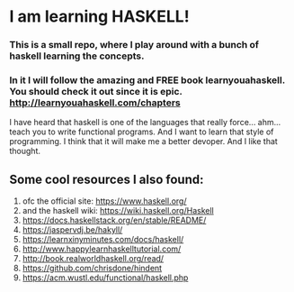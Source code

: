 # I am learning HASKELL! 
### This is a small repo, where I play around with a bunch of haskell learning the concepts. 
### In it I will follow the amazing and FREE book learnyouahaskell. You should check it out since it is epic.  http://learnyouahaskell.com/chapters
I have heard that haskell is one of the languages that really force... ahm... teach you to write functional programs. And I want to learn that style of programming. I think that it will make me a better devoper. And I like that thought.  
## Some cool resources I also found: 
1. ofc the official site: https://www.haskell.org/
1. and the haskell wiki: https://wiki.haskell.org/Haskell
1. https://docs.haskellstack.org/en/stable/README/
1. https://jaspervdj.be/hakyll/
1. https://learnxinyminutes.com/docs/haskell/
1. http://www.happylearnhaskelltutorial.com/
1. http://book.realworldhaskell.org/read/
1. https://github.com/chrisdone/hindent
1. https://acm.wustl.edu/functional/haskell.php 
